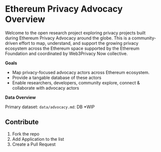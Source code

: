 # Ethereum Privacy Advocacy Overview

Welcome to the open research project exploring privacy projects built during Ethereum Privacy Advocacy around the globe. 
This is a community-driven effort to map, understand, and support the growing privacy ecosystem across the Ethereum space supported by the Ethereum Foundation and coordinated by Web3Privacy Now collective.

**Goals**

- Map privacy-focused advocacy actors across Ethereum ecosystem.
- Provide a tangable database of these actors
- Enable researchers, developers, community explore, connect & collaborate with advocacy actors

**Data Overview**

Primary dataset: `data/advocacy.md`: DB *WIP

## Contribute

1. Fork the repo
2. Add Application to the list
3. Create a Pull Request
